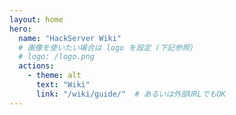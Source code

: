 ```yaml
---
layout: home
hero:
  name: "HackServer Wiki"
  # 画像を使いたい場合は logo を設定 (下記参照)
  # logo: /logo.png
  actions:
    - theme: alt
      text: "Wiki"
      link: "/wiki/guide/"  # あるいは外部URLでもOK
---
```


